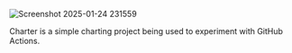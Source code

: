 ![Screenshot 2025-01-24 231559](https://github.com/user-attachments/assets/da22f596-38ee-4955-acb1-8ff390f70543)

Charter is a simple charting project being used to experiment with GitHub Actions.
